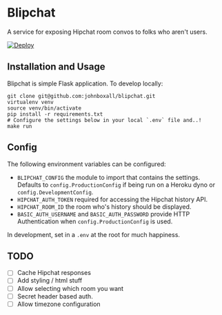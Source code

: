 # Blipchat

A service for exposing Hipchat room convos to folks who aren't users.

[![Deploy](https://www.herokucdn.com/deploy/button.png)](https://heroku.com/deploy?template=https://github.com/johnboxall/blipchat)

## Installation and Usage

Blipchat is simple Flask application. To develop locally:

    git clone git@github.com:johnboxall/blipchat.git
    virtualenv venv
    source venv/bin/activate
    pip install -r requirements.txt
    # Configure the settings below in your local `.env` file and..!
    make run

## Config

The following environment variables can be configured:

* `BLIPCHAT_CONFIG` the module to import that contains the settings. Defaults to
  `config.ProductionConfig` if being run on a Heroku dyno or `config.DevelopmentConfig`.
* `HIPCHAT_AUTH_TOKEN` required for accessing the Hipchat history API.
* `HIPCHAT_ROOM_ID` the room who's history should be displayed.
* `BASIC_AUTH_USERNAME` and `BASIC_AUTH_PASSWORD` provide HTTP Authentication
  when `config.ProductionConfig` is used.

In development, set in a `.env` at the root for much happiness.

## TODO

- [ ] Cache Hipchat responses
- [ ] Add styling / html stuff
- [ ] Allow selecting which room you want
- [ ] Secret header based auth.
- [ ] Allow timezone configuration